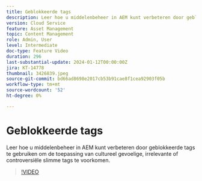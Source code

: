 ```yaml
---
title: Geblokkeerde tags
description: Leer hoe u middelenbeheer in AEM kunt verbeteren door geblokkeerde tags te gebruiken om de toepassing van cultureel gevoelige, irrelevante of controversiële slimme tags te voorkomen.
version: Cloud Service
feature: Asset Management
topic: Content Management
role: Admin, User
level: Intermediate
doc-type: Feature Video
duration: 296
last-substantial-update: 2024-01-12T00:00:00Z
jira: KT-14778
thumbnail: 3426839.jpeg
source-git-commit: bd66ad8698e2017cb53b91cae8f1cea92903f05b
workflow-type: tm+mt
source-wordcount: '52'
ht-degree: 0%

---
```



# Geblokkeerde tags

Leer hoe u middelenbeheer in AEM kunt verbeteren door geblokkeerde tags te gebruiken om de toepassing van cultureel gevoelige, irrelevante of controversiële slimme tags te voorkomen.

>[!VIDEO](https://video.tv.adobe.com/v/3426839/?learn=on)
